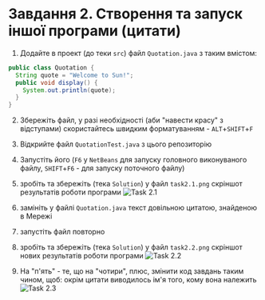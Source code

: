 # Завдання 2. Створення та запуск іншої програми (цитати)


1. Додайте в проект (до теки `src`) файл `Quotation.java` з таким вмістом:
```Java
public class Quotation {
  String quote = "Welcome to Sun!";
  public void display() {
    System.out.println(quote);
  }
}
```

2. Збережіть файл, у разі необхідності (аби "навести красу" з відступами) скористайтесь швидким форматуванням - `ALT`+`SHIFT`+`F`
3. Відкрийте файл `QuotationTest.java` з цього репозиторію
4. Запустіть його (`F6` у `NetBeans` для запуску головного виконуваного файлу, `SHIFT`+`F6` - для запуску поточного файлу)
5. зробіть та збережіть (тека `Solution`) у файл `task2.1.png` скріншот результатів роботи програми
![Task 2.1](https://github.com/ppc-ntu-khpi/java-first-Glerik23/tree/main/Solution/task2.1.png)

6. замініть у файлі `Quotation.java` текст довільною цитатою, знайденою в Мережі
7. запустіть файл повторно
8. зробіть та збережіть (тека `Solution`) у файл `task2.2.png` скріншот нових результатів роботи програми
![Task 2.2](https://github.com/ppc-ntu-khpi/java-first-Glerik23/tree/main/Solution/task2.2.png)

9. На "п'ять" - те, що на "чотири", плюс, змінити код завдань таким чином, щоб:
окрім цитати виводилось ім'я того, кому вона належить
![Task 2.3](https://github.com/ppc-ntu-khpi/java-first-Glerik23/tree/main/Solution/task2.3.png)